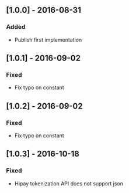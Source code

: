 ## [1.0.0] - 2016-08-31
### Added
- Publish first implementation

## [1.0.1] - 2016-09-02
### Fixed
- Fix typo on constant

## [1.0.2] - 2016-09-02
### Fixed
- Fix typo on constant

## [1.0.3] - 2016-10-18
### Fixed
- Hipay tokenization API does not support json
